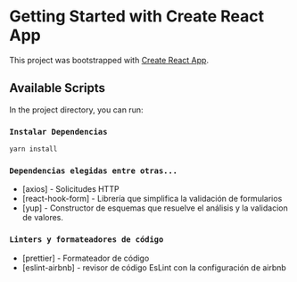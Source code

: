 # Getting Started with Create React App

This project was bootstrapped with [Create React App](https://github.com/facebook/create-react-app).

## Available Scripts

In the project directory, you can run:

### `Instalar Dependencias`

```sh
yarn install
```

### `Dependencias elegidas entre otras...`

-  [axios] - Solicitudes HTTP
-  [react-hook-form] - Librería que simplifica la validación de formularios
-  [yup] - Constructor de esquemas que resuelve el análisis y la validacion de valores.

### `Linters y formateadores de código`

-  [prettier] - Formateador de código
-  [eslint-airbnb] - revisor de código EsLint con la configuración de airbnb
